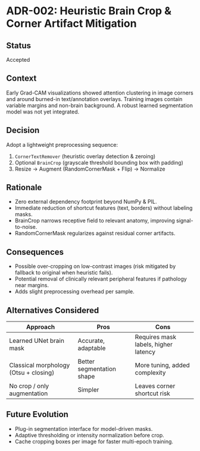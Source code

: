 # ADR-002: Heuristic Brain Crop & Corner Artifact Mitigation

## Status
Accepted

## Context
Early Grad-CAM visualizations showed attention clustering in image corners and around burned-in text/annotation overlays. Training images contain variable margins and non-brain background. A robust learned segmentation model was not yet integrated.

## Decision
Adopt a lightweight preprocessing sequence:
1. `CornerTextRemover` (heuristic overlay detection & zeroing)
2. Optional `BrainCrop` (grayscale threshold bounding box with padding)
3. Resize -> Augment (RandomCornerMask + Flip) -> Normalize

## Rationale
- Zero external dependency footprint beyond NumPy & PIL.
- Immediate reduction of shortcut features (text, borders) without labeling masks.
- BrainCrop narrows receptive field to relevant anatomy, improving signal-to-noise.
- RandomCornerMask regularizes against residual corner artifacts.

## Consequences
- Possible over-cropping on low-contrast images (risk mitigated by fallback to original when heuristic fails).
- Potential removal of clinically relevant peripheral features if pathology near margins.
- Adds slight preprocessing overhead per sample.

## Alternatives Considered
| Approach | Pros | Cons |
|----------|------|------|
| Learned UNet brain mask | Accurate, adaptable | Requires mask labels, higher latency |
| Classical morphology (Otsu + closing) | Better segmentation shape | More tuning, added complexity |
| No crop / only augmentation | Simpler | Leaves corner shortcut risk |

## Future Evolution
- Plug-in segmentation interface for model-driven masks.
- Adaptive thresholding or intensity normalization before crop.
- Cache cropping boxes per image for faster multi-epoch training.
